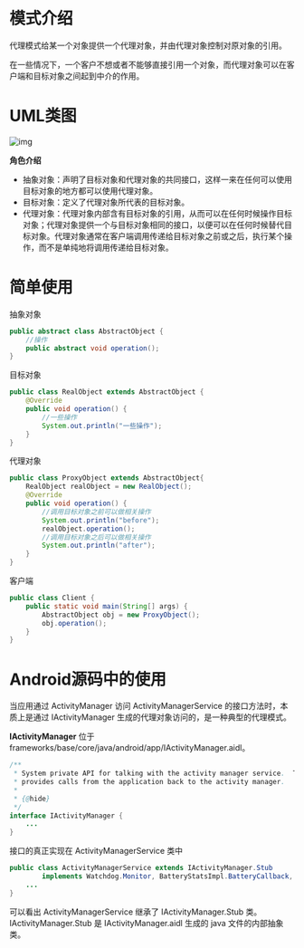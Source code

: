 # 模式介绍
代理模式给某一个对象提供一个代理对象，并由代理对象控制对原对象的引用。

在一些情况下，一个客户不想或者不能够直接引用一个对象，而代理对象可以在客户端和目标对象之间起到中介的作用。

# UML类图
![img](https://github.com/zhangzefan940227/AndroidDesignPatternsAanalysis_fork/blob/master/proxy/singwhatiwanna/images/proxy-uml.png)

**角色介绍**

- 抽象对象：声明了目标对象和代理对象的共同接口，这样一来在任何可以使用目标对象的地方都可以使用代理对象。
- 目标对象：定义了代理对象所代表的目标对象。
- 代理对象：代理对象内部含有目标对象的引用，从而可以在任何时候操作目标对象；代理对象提供一个与目标对象相同的接口，以便可以在任何时候替代目标对象。代理对象通常在客户端调用传递给目标对象之前或之后，执行某个操作，而不是单纯地将调用传递给目标对象。

 # 简单使用

 抽象对象
```java
public abstract class AbstractObject {
    //操作
    public abstract void operation();
}
```

目标对象
```java
public class RealObject extends AbstractObject {
    @Override
    public void operation() {
        //一些操作
        System.out.println("一些操作");
    }
}
```

代理对象
```java
public class ProxyObject extends AbstractObject{
    RealObject realObject = new RealObject();
    @Override
    public void operation() {
        //调用目标对象之前可以做相关操作
        System.out.println("before");        
        realObject.operation();        
        //调用目标对象之后可以做相关操作
        System.out.println("after");
    }
}
```

客户端
```java
public class Client {
    public static void main(String[] args) {
        AbstractObject obj = new ProxyObject();
        obj.operation();
    }
}
```

# Android源码中的使用
当应用通过 ActivityManager 访问 ActivityManagerService 的接口方法时，本质上是通过 IActivityManager 生成的代理对象访问的，是一种典型的代理模式。

**IActivityManager** 位于 frameworks/base/core/java/android/app/IActivityManager.aidl。
```java
/**
 * System private API for talking with the activity manager service.  This
 * provides calls from the application back to the activity manager.
 *
 * {@hide}
 */
interface IActivityManager {
    ...
}
```

接口的真正实现在 ActivityManagerService 类中
```java
public class ActivityManagerService extends IActivityManager.Stub
        implements Watchdog.Monitor, BatteryStatsImpl.BatteryCallback, ActivityManagerGlobalLock {
    ...
}
```

可以看出 ActivityManagerService 继承了 IActivityManager.Stub 类。IActivityManager.Stub 是 IActivityManager.aidl 生成的 java 文件的内部抽象类。
